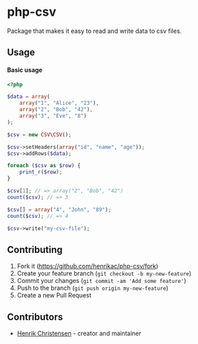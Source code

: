 # php-csv

Package that makes it easy to read and write data to csv files.

## Usage

#### Basic usage

```php
<?php

$data = array(
	array("1", "Alice", "23"),
	array("2", "Bob", "42"),
	array("3", "Eve", "8")
);

$csv = new CSV\CSV();

$csv->setHeaders(array("id", "name", "age"));
$csv->addRows($data);

foreach ($csv as $row) {
	print_r($row);
}

$csv[1]; // => array("2", "Bob", "42")
count($csv); // => 3

$csv[] = array("4", "John", "89");
count($csv); // => 4

$csv->write("my-csv-file");
```

## Contributing

1. Fork it (<https://github.com/henrikac/php-csv/fork>)
2. Create your feature branch (`git checkout -b my-new-feature`)
3. Commit your changes (`git commit -am 'Add some feature'`)
4. Push to the branch (`git push origin my-new-feature`)
5. Create a new Pull Request

## Contributors

- [Henrik Christensen](https://github.com/henrikac) - creator and maintainer
